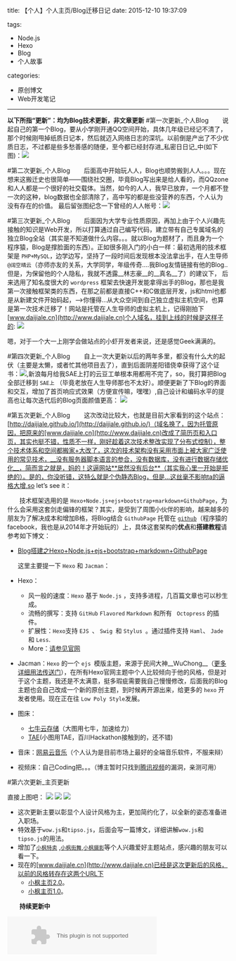 title: 【个人】个人主页/Blog迁移日记
date: 2015-12-10 19:37:09

tags:

- Node.js
- Hexo
- Blog
- 个人故事

categories:

- 原创博文
- Web开发笔记


---



**以下所指“更新”：均为Blog技术更新，非文章更新**
#第一次更新_个人Blog
&nbsp;&nbsp;&nbsp;&nbsp;&nbsp;&nbsp;&nbsp;说起自己的第一个Blog，要从小学刚开通QQ空间开始，具体几年级已经记不清了，那个时候刚甩掉纸质日记本，然后就迈入网络日志的深坑。以前倒是产出了不少优质日志，不过都是些多愁善感的随便，至今都已经封存进_私密日日记_中(如下图)：![](http://7xi6qz.com1.z0.glb.clouddn.com/djlblogpic_qqzonesec.PNG)
<!--more-->
#第二次更新_个人Blog
&nbsp;&nbsp;&nbsp;&nbsp;&nbsp;&nbsp;&nbsp;后面高中开始玩人人，Blog也顺势搬到人人。。。现在想来这搬迁史也很简单——围绕社交圈，毕竟Blog写出来是给人看的，而QQzone和人人都是一个很好的社交载体。当然，如今的人人，我早已放弃，一个月都不登一次的这种，blog数据也全部清除了，高中写的都是些没营养的东西，个人认为没有存在的价值。
最后留张图纪念一下曾经的人人帐号：![](http://7xi6qz.com1.z0.glb.clouddn.com/djlblogpicrenren.PNG)

#第三次更新_个人Blog
&nbsp;&nbsp;&nbsp;&nbsp;&nbsp;&nbsp;&nbsp;后面因为大学专业性质原因，再加上由于个人兴趣先接触的知识是Web开发，所以打算通过自己编写代码，建立带有自己专属域名的独立Blog全站（其实是不知道做什么内容。。。就以Blog为题材了，而且身为一个程序猿，Blog是撑脸面的东西）。正如很多刚入门的小白一样：最初选用的技术框架是 `PHP+MySQL`，边学边写，坚持了一段时间后发现根本没法拿出手，在人生导师 `@阔空晴云`（亦师亦友的关系，大学同学，年级传奇....我Blog友情链接有他的Blog..但是，为保留他的个人隐私，我就不透露__林志豪__的__真名__了）的建议下，
后来选用了知名度很大的 `wordpress` 框架去快速开发能拿得出手的Blog，那也是我第一次接触框架类的东西，在那之前都是直接C++和C做底层开发，js和html也都是从新建文件开始码起，-->你懂得...从大众空间到自己独立虚拟主机空间，也算是第一次技术迁移了！网站是托管在人生导师的虚拟主机上，记得刚拍下[www.daijiale.cn](http://www.daijiale.cn)个人域名，挂到上线的时候是这样子的:
![](http://7xi6qz.com1.z0.glb.clouddn.com/github_daijialewebsiteworkshop.png)

嗯，对于一个大一上刚学会做站点的小虾开发者来说，还是感觉Geek满满的。

#第四次更新_个人Blog
&nbsp;&nbsp;&nbsp;&nbsp;&nbsp;&nbsp;&nbsp;自上一次大更新以后的两年多里，都没有什么大的起伏（主要是太懒，或者忙其他项目去了），直到后面阴差阳错侥幸获得了这个证书：![](http://7xi6qz.com1.z0.glb.clouddn.com/SAEDeveloper.jpg),新浪每月给我SAE上打的云豆工单根本用都用不完了，so，我打算把Blog全部迁移到 `SAE上` （毕竟老放在人生导师那也不太好）。顺便更新了下Blog的界面和交互，增加了首页响应式效果（方便宣传嘛，嘿嘿）,自己设计和编码水平的提高也让每次迭代后的Blog页面颜值更高：
![](http://7xi6qz.com1.z0.glb.clouddn.com/daijialeweb_personalsite.png)



#第五次更新_个人Blog
&nbsp;&nbsp;&nbsp;&nbsp;&nbsp;&nbsp;&nbsp;这次改动比较大，也就是目前大家看到的这个站点：[http://daijiale.github.io/](http://daijiale.github.io/)（域名换了，因为托管原因，把原来的[www.daijiale.cn](http://www.daijiale.cn)改成了简历页和入口页，其实也挺不错，性质不一样，刚好趁着这次技术整改实现了分布式控制），整个技术体系和空间都搬家+大改了，这次的技术架构没有采用市面上被大家广泛使用的常见技术，__没有服务器脚本语言的参合，没有数据库，没有进行数据存储优化__，简而言之就是，妈的！这逼网站**居然没有后台**（其实我心里一开始是拒绝的）。是的，你没听错，这特么就是个伪静态Blog，但是...这丝毫不影响ta的逼格大增,so let’s see it：

&nbsp;&nbsp;&nbsp;&nbsp;&nbsp;&nbsp;&nbsp;技术框架选用的是 `Hexo+Node.js+ejs+bootstrap+markdown+GithubPage`，为什么会采用这套剑走偏锋的框架？其实，是受到了周围小伙伴的影响，越来越多的朋友为了解决成本和增加B格，将Blog结合 `GithubPage` 托管在 [`github`](https://github.com/)（程序猿的facebook，我也是从2014年才开始玩的）上，具体这套架构的**优点**和**搭建教程**请参考如下博文：

 - [Blog搭建之Hexo+Node.js+ejs+bootstrap+markdown+GithubPage](http://note.youdao.com/share/?id=0dc251a2004362d10d7ce520fecdcbff&type=note)

   这里主要提一下 `Hexo` 和 `Jacman`：

 - Hexo：
   -  风一般的速度：`Hexo` 基于 `Node.js` ，支持多进程，几百篇文章也可以秒生成。
   -  流畅的撰写：支持 `GitHub` ` Flavored ` ` Markdown ` 和所有 ` Octopress` 的插件。
   -  扩展性：`Hexo`支持 `EJS `、 `Swig `和 `Stylus `。通过插件支持 `Haml`、 `Jade`和 `Less`.
   -  More：[请参见官网](http://hexo.io/)
 

 - Jacman：`Hexo` 的一个 `ejs `模版主题，来源于民间大神__WuChong__（[更多详细用法传送门](http://note.youdao.com/share/?id=d93d060ce27c0d085021c9c0192c9e08&type=note)），在所有Hexo官网主题中个人比较倾向于他的风格，但是对于这个主题，我还是不太满意，挺多瑕疵需要我自己慢慢修改，后面我的Blog主题也会自己改成一个新的原创主题，到时候再开源出来，给更多的 `hexo` 开发者使用。现在正在往 `Low Poly Style`发展。

 - 图床：
   - [七牛云存储](http://www.qiniu.com/?utm_source=BAIDU&utm_medium=cpc&utm_term=%E4%BA%91%E5%AD%98%E5%82%A8&utm_content=chanpinlei&utm_campaign=qiniu-ceshi)（大图用七牛，加速给力）
   - [TAE](http://baichuan.taobao.com/portal/doc?articleId=329)(小图用TAE，百川Hackathon接触到的，还不错)
   
 - 音床：[网易云音乐](http://music.163.com/#)（个人认为是目前市场上最好的全端音乐软件，不服来辩）
 
 - 视频床：自己Coding把。。。（博主暂时只找到[腾讯视频](http://v.qq.com/)的漏洞，亲测可用）


#第六次更新_主页更新

直接上图吧：
![](http://7xi6qz.com1.z0.glb.clouddn.com/djlBlogDaiJiale0.gif)
![](http://7xi6qz.com1.z0.glb.clouddn.com/djlBlogDaiJiale1.gif)
![](http://7xi6qz.com1.z0.glb.clouddn.com/djlBlogDaiJiale2.gif)


- 这次更新主要以彰显个人设计风格为主，更加简约化了，以全新的姿态准备进入职场。
- 特效基于`wow.js`和`tipso.js`，后面会写一篇博文，详细讲解`wow.js`和`tipso.js`的用法。
- 增加了[`小枫特卖`](http://daijiale.github.io/2015/11/08/%E3%80%90%E4%B8%AA%E4%BA%BA%E3%80%91%E4%B8%BA%E4%BD%95%E9%80%89%E6%8B%A9%E5%81%9A%E7%A8%8B%E5%BA%8F%E7%8C%BF%EF%BC%88%E5%AA%9B%EF%BC%89%E4%B9%8B%E5%AE%B6/)  ,[`小枫街舞`](),[`小枫摄影`](http://daijialewebdesign.sinaapp.com/XiaoFengSheYing/index.html)等个人兴趣爱好主题站点，感兴趣的朋友可以看一下。
- 现在的[www.daijiale.cn](http://www.daijiale.cn)已经是这次更新后的风格，以前的风格转存在这两个URL下
     - [小枫主页2.0](http://daijialewebdesign.sinaapp.com/DaiJialeHomePage2/index.html)。
     - [小枫主页1.0](http://daijialewebdesign.sinaapp.com/DaiJialeHomePage1/index.html)。


&nbsp;&nbsp;&nbsp;&nbsp;&nbsp;&nbsp;&nbsp;**持续更新中**

<embed src="http://music.163.com/style/swf/widget.swf?sid=26390073&type=2&auto=1&width=320&height=66" width="340" height="86"  allowNetworking="all"></embed>